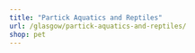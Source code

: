 ```yaml
---
title: "Partick Aquatics and Reptiles"
url: /glasgow/partick-aquatics-and-reptiles/
shop: pet
---
```

